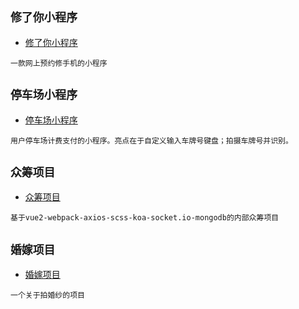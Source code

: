 `修了你小程序`
--
- [修了你小程序](https://git.coding.net/Toyman/repairIt.git)  
```
一款网上预约修手机的小程序
```

`停车场小程序`
--
- [停车场小程序](https://github.com/weiyunpeng/wxVirKeyboard.git)  
```
用户停车场计费支付的小程序。亮点在于自定义输入车牌号键盘；拍摄车牌号并识别。
```

`众筹项目`
--
- [众筹项目](https://github.com/weiyunpeng/crowdVueKoa.git)  
```
基于vue2-webpack-axios-scss-koa-socket.io-mongodb的内部众筹项目
```

`婚嫁项目`
--
- [婚嫁项目](https://github.com/weiyunpeng/weddingPC.git)  
```
一个关于拍婚纱的项目
```